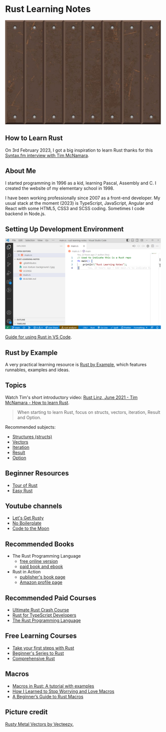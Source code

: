 # Rust Learning Notes

![Rusty texture](img/iron-texture-background-2.jpg)

## How to Learn Rust

On 3rd February 2023, I got a big inspiration to learn Rust thanks for this [Syntax.fm interview with Tim McNamara](https://syntax.fm/show/571/supper-club-rust-in-action-with-tim-mcnamara).

## About Me

I started programming in 1996 as a kid, learning Pascal, Assembly and C. I created the website of my elementary school in 1998.

I have been working professionally since 2007 as a front-end developer. My usual stack at the moment (2023) is TypeScript, JavaScript, Angular and React with some HTML5, CSS3 and SCSS coding. Sometimes I code backend in Node.js.

## Setting Up Development Environment

![VS Code - Rust development environment](img/vs-code-rust.png)

[Guide for using Rust in VS Code](https://code.visualstudio.com/docs/languages/rust).

## Rust by Example

A very practical learning resource is [Rust by Example](https://doc.rust-lang.org/stable/rust-by-example/), which features runnables, examples and ideas.

## Topics

Watch Tim's short introductory video: [Rust Linz, June 2021 - Tim McNamara - How to learn Rust](https://www.youtube.com/watch?v=sDtQaO5_SOw).

> When starting to learn Rust, focus on structs, vectors, iteration, Result and Option.

Recommended subjects:

- [Structures (structs)](https://doc.rust-lang.org/rust-by-example/custom_types/structs.html)
- [Vectors](https://doc.rust-lang.org/rust-by-example/std/vec.html)
- [Iteration](https://doc.rust-lang.org/rust-by-example/flow_control/for.html)
- [Result](https://doc.rust-lang.org/rust-by-example/error/result.html)
- [Option](https://doc.rust-lang.org/std/option/index.html)

## Beginner Resources

- [Tour of Rust](https://tourofrust.com/index.html)
- [Easy Rust](https://dhghomon.github.io/easy_rust/)

## Youtube channels

- [Let's Get Rusty](https://www.youtube.com/@letsgetrusty)
- [No Boilerplate](https://www.youtube.com/@NoBoilerplate)
- [Code to the Moon](https://www.youtube.com/@codetothemoon)

## Recommended Books

- The Rust Programming Language
  - [free online version](https://doc.rust-lang.org/book/)
  - [paid book and ebook](https://nostarch.com/rust-programming-language-2nd-edition)
- Rust in Action
  - [publisher's book page](https://www.manning.com/books/rust-in-action)
  - [Amazon profile page](https://www.amazon.com/Rust-Action-TS-McNamara/dp/1617294551)

## Recommended Paid Courses

- [Ultimate Rust Crash Course](https://www.udemy.com/course/ultimate-rust-crash-course/)
- [Rust for TypeScript Developers](https://frontendmasters.com/courses/rust-ts-devs/)
- [The Rust Programming Language](https://frontendmasters.com/courses/rust/)

## Free Learning Courses

- [Take your first steps with Rust](https://learn.microsoft.com/en-us/training/paths/rust-first-steps/)
- [Beginner's Series to Rust](https://learn.microsoft.com/en-us/shows/beginners-series-to-rust/)
- [Comprehensive Rust](https://google.github.io/comprehensive-rust/welcome.html)

## Macros

- [Macros in Rust: A tutorial with examples](https://blog.logrocket.com/macros-in-rust-a-tutorial-with-examples/)
- [How I Learned to Stop Worrying and Love Macros](https://zdimension.fr/how-i-learned-to-stop-worrying-and-love-macros/)
- [A Beginner’s Guide to Rust Macros](https://medium.com/@phoomparin/a-beginners-guide-to-rust-macros-5c75594498f1)

## Picture credit

[Rusty Metal Vectors by Vecteezy.](https://www.vecteezy.com/free-vector/rusty-metal)
